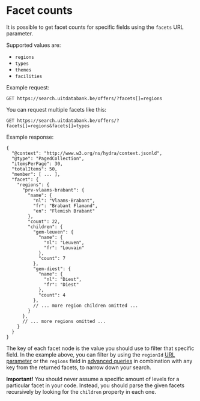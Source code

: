 # Facet counts

It is possible to get facet counts for specific fields using the `facets` URL parameter.

Supported values are:

* `regions`
* `types`
* `themes`
* `facilities`

Example request:

```
GET https://search.uitdatabank.be/offers/?facets[]=regions
```

You can request multiple facets like this:

```
GET https://search.uitdatabank.be/offers/?facets[]=regions&facets[]=types
```

Example response:

```
{
  "@context": "http://www.w3.org/ns/hydra/context.jsonld",
  "@type": "PagedCollection",
  "itemsPerPage": 30,
  "totalItems": 50,
  "member": [ ... ],
  "facet": {
    "regions": {
      "prv-vlaams-brabant": {
        "name": {
          "nl": "Vlaams-Brabant",
          "fr": "Brabant Flamand",
          "en": "Flemish Brabant"
        },
        "count": 22,
        "children": {
          "gem-leuven": {
            "name": {
              "nl": "Leuven",
              "fr": "Louvain"
            },
            "count": 7
          },
          "gem-diest": {
            "name": {
              "nl": "Diest",
              "fr": "Diest"
            },
            "count": 4
          },
          // ... more region children omitted ...
        }
      },
      // ... more regions omitted ...
    }
  }
}
```

The key of each facet node is the value you should use to filter that specific field. In the example above, you can filter by using the `regionId` [URL parameter](/region.md) or the `regions` field in [advanced queries](/advanced-queries.md) in combination with any key from the returned facets, to narrow down your search.

**Important!** You should never assume a specific amount of levels for a particular facet in your code. Instead, you should parse the given facets recursively by looking for the `children` property in each one.